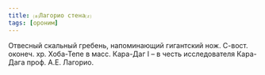```yaml
---
title: ⒜Лагорио стена⒵
tags: [ороним]
---
```


Отвесный скальный гребень, напоминающий гигантский нож. С-вост. оконеч. хр.
Хоба-Тепе в масс. Кара-Даг I – в честь исследователя Кара-Дага проф. А.Е.
Лагорио.
